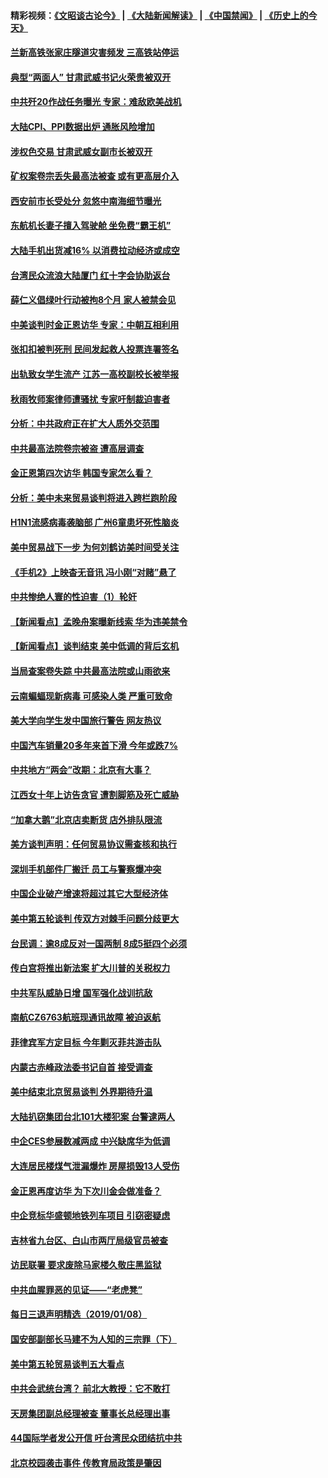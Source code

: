 #### 精彩视频：[《文昭谈古论今》](https://github.com/gfw-breaker/wenzhao/blob/master/README.md?t=01100930) | [《大陆新闻解读》](https://github.com/gfw-breaker/ntdtv-comedy/blob/master/README.md?t=01100930) | [《中国禁闻》](https://github.com/gfw-breaker/ntdtv-news/blob/master/README.md?t=01100930) | [《历史上的今天》](https://github.com/gfw-breaker/today-in-history/blob/master/README.md?t=01100930) 

#### [兰新高铁张家庄隧道灾害频发 三高铁站停运](../pages/nsc413/n10965593.md?t=01100930) 

#### [典型“两面人” 甘肃武威书记火荣贵被双开](../pages/nsc413/n10965399.md?t=01100930) 

#### [中共歼20作战任务曝光 专家：难敌欧美战机](../pages/nsc413/n10965390.md?t=01100930) 

#### [大陆CPI、PPI数据出炉 通胀风险增加](../pages/nsc413/n10964968.md?t=01100930) 


#### [涉权色交易 甘肃武威女副市长被双开](../pages/nsc413/n10965465.md?t=01100930) 

#### [矿权案卷宗丢失最高法被查 或有更高层介入](../pages/nsc413/n10964997.md?t=01100930) 

#### [西安前市长受处分 忽悠中南海细节曝光](../pages/nsc413/n10965172.md?t=01100930) 

#### [东航机长妻子擅入驾驶舱 坐免费“霸王机”](../pages/nsc413/n10965022.md?t=01100930) 

#### [大陆手机出货减16% 以消费拉动经济或成空](../pages/nsc413/n10964682.md?t=01100930) 

#### [台湾民众流浪大陆厦门 红十字会协助返台](../pages/nsc413/n10964898.md?t=01100930) 

#### [薛仁义倡绿叶行动被拘8个月 家人被禁会见](../pages/nsc413/n10964891.md?t=01100930) 

#### [中美谈判时金正恩访华 专家：中朝互相利用](../pages/nsc413/n10964876.md?t=01100930) 

#### [张扣扣被判死刑 民间发起救人投票连署签名](../pages/nsc413/n10964339.md?t=01100930) 

#### [出轨致女学生流产 江苏一高校副校长被举报](../pages/nsc413/n10964648.md?t=01100930) 

#### [秋雨牧师案律师遭骚扰 专家吁制裁迫害者](../pages/nsc413/n10964565.md?t=01100930) 

#### [分析：中共政府正在扩大人质外交范围](../pages/nsc413/n10964360.md?t=01100930) 

#### [中共最高法院卷宗被盗 遭高层调查](../pages/nsc413/n10962910.md?t=01100930) 

#### [金正恩第四次访华 韩国专家怎么看？](../pages/nsc413/n10964466.md?t=01100930) 

#### [分析：美中未来贸易谈判将进入跨栏跑阶段](../pages/nsc413/n10964449.md?t=01100930) 

#### [H1N1流感病毒袭脑部 广州6童患坏死性脑炎](../pages/nsc413/n10964351.md?t=01100930) 

#### [美中贸易战下一步 为何刘鹤访美时间受关注](../pages/nsc413/n10964471.md?t=01100930) 

#### [《手机2》上映杳无音讯 冯小刚“对赌”悬了](../pages/nsc413/n10964247.md?t=01100930) 

#### [中共惨绝人寰的性迫害（1）轮奸](../pages/nsc413/n10875552.md?t=01100930) 

#### [【新闻看点】孟晚舟案曝新线索 华为违美禁令](../pages/nsc413/n10964307.md?t=01100930) 

#### [【新闻看点】谈判结束 美中低调的背后玄机](../pages/nsc413/n10964036.md?t=01100930) 

#### [当局查案卷失踪 中共最高法院或山雨欲来](../pages/nsc413/n10964154.md?t=01100930) 

#### [云南蝙蝠现新病毒 可感染人类 严重可致命](../pages/nsc413/n10964295.md?t=01100930) 

#### [美大学向学生发中国旅行警告 网友热议](../pages/nsc413/n10964289.md?t=01100930) 

#### [中国汽车销量20多年来首下滑 今年或跌7%](../pages/nsc413/n10964096.md?t=01100930) 

#### [中共地方“两会”改期：北京有大事？](../pages/nsc413/n10964174.md?t=01100930) 

#### [江西女十年上访告贪官 遭割脚筋及死亡威胁](../pages/nsc413/n10961966.md?t=01100930) 

#### [“加拿大鹅”北京店卖断货 店外排队限流](../pages/nsc413/n10964065.md?t=01100930) 

#### [美方谈判声明：任何贸易协议需查核和执行](../pages/nsc413/n10964102.md?t=01100930) 

#### [深圳手机部件厂搬迁 员工与警察爆冲突](../pages/nsc413/n10964077.md?t=01100930) 

#### [中国企业破产增速将超过其它大型经济体](../pages/nsc413/n10964069.md?t=01100930) 

#### [美中第五轮谈判 传双方对棘手问题分歧更大](../pages/nsc413/n10964058.md?t=01100930) 

#### [台民调：逾8成反对一国两制 8成5挺四个必须](../pages/nsc413/n10963794.md?t=01100930) 

#### [传白宫将推出新法案 扩大川普的关税权力](../pages/nsc413/n10963994.md?t=01100930) 

#### [中共军队威胁日增 国军强化战训抗敌](../pages/nsc413/n10963789.md?t=01100930) 

#### [南航CZ6763航班现通讯故障 被迫返航](../pages/nsc413/n10963542.md?t=01100930) 


#### [菲律宾军方定目标 今年剿灭菲共游击队](../pages/nsc413/n10963717.md?t=01100930) 

#### [内蒙古赤峰政法委书记自首 接受调查](../pages/nsc413/n10963502.md?t=01100930) 

#### [美中结束北京贸易谈判 外界期待升温](../pages/nsc413/n10962435.md?t=01100930) 

#### [大陆扒窃集团台北101大楼犯案 台警逮两人](../pages/nsc413/n10963283.md?t=01100930) 

#### [中企CES参展数减两成 中兴缺席华为低调](../pages/nsc413/n10962287.md?t=01100930) 

#### [大连居民楼煤气泄漏爆炸 房屋损毁13人受伤](../pages/nsc413/n10962912.md?t=01100930) 

#### [金正恩再度访华 为下次川金会做准备？](../pages/nsc413/n10962745.md?t=01100930) 

#### [中企竞标华盛顿地铁列车项目 引窃密疑虑](../pages/nsc413/n10962276.md?t=01100930) 

#### [吉林省九台区、白山市两厅局级官员被查](../pages/nsc413/n10962692.md?t=01100930) 

#### [访民联署 要求废除马家楼久敬庄黑监狱](../pages/nsc413/n10962634.md?t=01100930) 

#### [中共血腥罪恶的见证——“老虎凳”](../pages/nsc413/n10961536.md?t=01100930) 

#### [每日三退声明精选（2019/01/08）](../pages/nsc413/n10962823.md?t=01100930) 

#### [国安部副部长马建不为人知的三宗罪（下）](../pages/nsc413/n10960187.md?t=01100930) 

#### [美中第五轮贸易谈判五大看点](../pages/nsc413/n10962359.md?t=01100930) 

#### [中共会武统台湾？ 前北大教授：它不敢打](../pages/nsc413/n10962222.md?t=01100930) 

#### [天房集团副总经理被查 董事长总经理出事](../pages/nsc413/n10962336.md?t=01100930) 

#### [44国际学者发公开信 吁台湾民众团结抗中共](../pages/nsc413/n10962186.md?t=01100930) 

#### [北京校园袭击事件 传教育局政策是肇因](../pages/nsc413/n10962139.md?t=01100930) 

